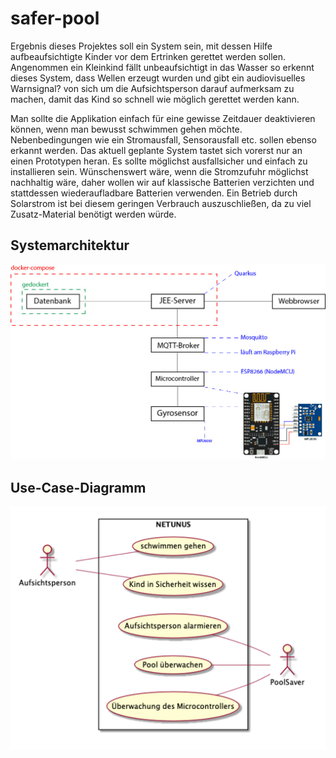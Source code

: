 # safer-pool

Ergebnis dieses Projektes soll ein System sein, mit dessen Hilfe aufbeaufsichtigte Kinder vor dem Ertrinken gerettet werden sollen.
Angenommen ein Kleinkind fällt unbeaufsichtigt in das Wasser so erkennt dieses System, dass
Wellen erzeugt wurden und gibt ein audiovisuelles Warnsignal? von sich um die Aufsichtsperson
darauf aufmerksam zu machen, damit das Kind so schnell wie möglich gerettet werden kann.

Man sollte die Applikation einfach für eine gewisse Zeitdauer deaktivieren können, wenn man
bewusst schwimmen gehen möchte. Nebenbedingungen wie ein Stromausfall, Sensorausfall etc.
sollen ebenso erkannt werden.
Das aktuell geplante System tastet sich vorerst nur an einen Prototypen heran. Es sollte möglichst
ausfallsicher und einfach zu installieren sein. Wünschenswert wäre, wenn die Stromzufuhr
möglichst nachhaltig wäre, daher wollen wir auf klassische Batterien verzichten und stattdessen
wiederaufladbare Batterien verwenden. Ein Betrieb durch Solarstrom ist bei diesem geringen
Verbrauch auszuschließen, da zu viel Zusatz-Material benötigt werden würde.

## Systemarchitektur

![Systemarchitektur](https://raw.githubusercontent.com/KonstantinFrank01/safer-pool/master/Assets/systemarchitekturNetunus.jpg)

## Use-Case-Diagramm

![Use-Case-Diagramm](https://raw.githubusercontent.com/KonstantinFrank01/safer-pool/master/Assets/Use-Case-Diagramm.png)
